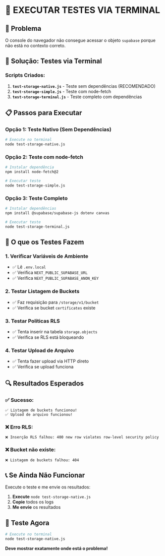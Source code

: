 # 🧪 EXECUTAR TESTES VIA TERMINAL

## 🚨 **Problema**
O console do navegador não consegue acessar o objeto `supabase` porque não está no contexto correto.

## 🔧 **Solução: Testes via Terminal**

### **Scripts Criados:**
1. **`test-storage-native.js`** - Teste sem dependências (RECOMENDADO)
2. **`test-storage-simple.js`** - Teste com node-fetch
3. **`test-storage-terminal.js`** - Teste completo com dependências

## 📋 **Passos para Executar**

### **Opção 1: Teste Nativo (Sem Dependências)**
```bash
# Execute no terminal
node test-storage-native.js
```

### **Opção 2: Teste com node-fetch**
```bash
# Instalar dependência
npm install node-fetch@2

# Executar teste
node test-storage-simple.js
```

### **Opção 3: Teste Completo**
```bash
# Instalar dependências
npm install @supabase/supabase-js dotenv canvas

# Executar teste
node test-storage-terminal.js
```

## 🎯 **O que os Testes Fazem**

### **1. Verificar Variáveis de Ambiente**
- ✅ Lê `.env.local`
- ✅ Verifica `NEXT_PUBLIC_SUPABASE_URL`
- ✅ Verifica `NEXT_PUBLIC_SUPABASE_ANON_KEY`

### **2. Testar Listagem de Buckets**
- ✅ Faz requisição para `/storage/v1/bucket`
- ✅ Verifica se bucket `certificates` existe

### **3. Testar Políticas RLS**
- ✅ Tenta inserir na tabela `storage.objects`
- ✅ Verifica se RLS está bloqueando

### **4. Testar Upload de Arquivo**
- ✅ Tenta fazer upload via HTTP direto
- ✅ Verifica se upload funciona

## 🔍 **Resultados Esperados**

### **✅ Sucesso:**
```
✅ Listagem de buckets funcionou!
✅ Upload de arquivo funcionou!
```

### **❌ Erro RLS:**
```
❌ Inserção RLS falhou: 400 new row violates row-level security policy
```

### **❌ Bucket não existe:**
```
❌ Listagem de buckets falhou: 404
```

## 📞 **Se Ainda Não Funcionar**

Execute o teste e me envie os resultados:
1. **Execute** `node test-storage-native.js`
2. **Copie** todos os logs
3. **Me envie** os resultados

## 🎉 **Teste Agora**

```bash
# Execute no terminal
node test-storage-native.js
```

**Deve mostrar exatamente onde está o problema!**
